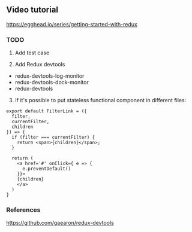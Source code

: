## Video tutorial

https://egghead.io/series/getting-started-with-redux

### TODO

1. Add test case

2. Add Redux devtools

- redux-devtools-log-monitor
- redux-devtools-dock-monitor
- redux-devtools

3. If it's possible to put stateless functional component in different files:

```
export default FilterLink = ({
  filter,
  currentFilter,
  children
}) => {
  if (filter === currentFilter) {
    return <span>{children}</span>;
  }

  return (
    <a href='#' onClick={ e => {
      e.preventDefault()
    }}>
    {children}
    </a>
  )
}
```

### References

https://github.com/gaearon/redux-devtools
